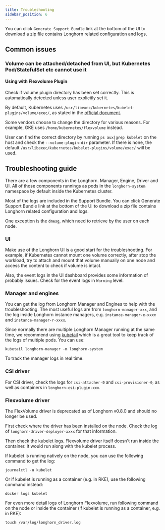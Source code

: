 ```yaml
---
title: Troubleshooting
sidebar_position: 6
---
```


You can click `Generate Support Bundle` link at the bottom of the UI to download a zip file contains Longhorn related configuration and logs.

## Common issues
### Volume can be attached/detached from UI, but Kubernetes Pod/StatefulSet etc cannot use it

#### Using with Flexvolume Plugin
Check if volume plugin directory has been set correctly. This is automatically detected unless user explicitly set it.

By default, Kubernetes uses `/usr/libexec/kubernetes/kubelet-plugins/volume/exec/`, as stated in the [official document](https://github.com/kubernetes/community/blob/master/contributors/devel/sig-storage/flexvolume.md#prerequisites).

Some vendors choose to change the directory for various reasons. For example, GKE uses `/home/kubernetes/flexvolume` instead.

User can find the correct directory by running `ps aux|grep kubelet` on the host and check the `--volume-plugin-dir` parameter. If there is none, the default `/usr/libexec/kubernetes/kubelet-plugins/volume/exec/` will be used.

## Troubleshooting guide

There are a few components in the Longhorn. Manager, Engine, Driver and UI. All of those components runnings as pods in the `longhorn-system` namespace by default inside the Kubernetes cluster.

Most of the logs are included in the Support Bundle. You can click Generate Support Bundle link at the bottom of the UI to download a zip file contains Longhorn related configuration and logs.

One exception is the `dmesg`, which need to retrieve by the user on each node.

### UI
Make use of the Longhorn UI is a good start for the troubleshooting. For example, if Kubernetes cannot mount one volume correctly, after stop the workload, try to attach and mount that volume manually on one node and access the content to check if volume is intact.

Also, the event logs in the UI dashboard provides some information of probably issues. Check for the event logs in `Warning` level.

### Manager and engines
You can get the log from Longhorn Manager and Engines to help with the troubleshooting. The most useful logs are from `longhorn-manager-xxx`, and the log inside Longhorn instance managers, e.g. `instance-manager-e-xxxx` and `instance-manager-r-xxxx`.

Since normally there are multiple Longhorn Manager running at the same time, we recommend using [kubetail](https://github.com/johanhaleby/kubetail) which is a great tool to keep track of the logs of multiple pods. You can use:
```
kubetail longhorn-manager -n longhorn-system
```
To track the manager logs in real time.

### CSI driver

For CSI driver, check the logs for `csi-attacher-0` and `csi-provisioner-0`, as well as containers in `longhorn-csi-plugin-xxx`.

### Flexvolume driver

The FlexVolume driver is deprecated as of Longhorn v0.8.0 and should no longer be used.

First check where the driver has been installed on the node. Check the log of `longhorn-driver-deployer-xxxx` for that information.

Then check the kubelet logs. Flexvolume driver itself doesn't run inside the container. It would run along with the kubelet process.

If kubelet is running natively on the node, you can use the following command to get the log:
```
journalctl -u kubelet
```

Or if kubelet is running as a container (e.g. in RKE), use the following command instead:
```
docker logs kubelet
```

For even more detail logs of Longhorn Flexvolume, run following command on the node or inside the container (if kubelet is running as a container, e.g. in RKE):
```
touch /var/log/longhorn_driver.log
```
